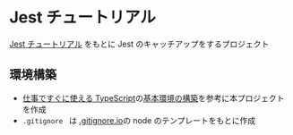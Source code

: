 # Jest チュートリアル

[Jest チュートリアル](https://jestjs.io/ja/docs/getting-started#%E3%82%B3%E3%83%9E%E3%83%B3%E3%83%89%E3%83%A9%E3%82%A4%E3%83%B3%E3%81%8B%E3%82%89%E3%81%AE%E5%AE%9F%E8%A1%8C) をもとに Jest のキャッチアップをするプロジェクト

## 環境構築

- [仕事ですぐに使える TypeScript](https://future-architect.github.io/typescript-guide/index.html)の[基本環境の構築](https://future-architect.github.io/typescript-guide/baseenv.html)を参考に本プロジェクトを作成
- `.gitignore ` は [.gitignore.io](https://www.toptal.com/developers/gitignore?templates=node)の node のテンプレートをもとに作成
